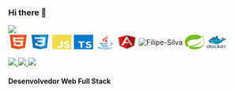 ### Hi there 👋

<img height="180em" src="https://github-readme-stats.vercel.app/api/top-langs/?username=euFilpeSilva&layout=compact&langs_count=7&theme=blue-green"/>

<div><img align="center" alt="Filipe-HTML" height="30" width="40" src="https://raw.githubusercontent.com/devicons/devicon/master/icons/html5/html5-original.svg">
  <img align="center" alt="Filipe-CSS" height="30" width="40" src="https://raw.githubusercontent.com/devicons/devicon/master/icons/css3/css3-original.svg">
  <img align="center" alt="Filipe-js" height="30" width="40" src="https://raw.githubusercontent.com/devicons/devicon/master/icons/javascript/javascript-plain.svg">
  <img align="center" alt="Filipe-Ts" height="30" width="40" src="https://raw.githubusercontent.com/devicons/devicon/master/icons/typescript/typescript-plain.svg">
    <img align="center" alt="Filipe-Java" height="30" width="40" src="https://github.com/devicons/devicon/blob/master/icons/java/java-original.svg">
  <img align="center" alt="Filipe-Angular" height="30" width="40" src="https://github.com/devicons/devicon/blob/master/icons/angularjs/angularjs-original.svg">
  <img src="https://img.icons8.com/office/344/react.png" width="30" height="30" alt="Filipe-Silva" align="center">
  <img align="center" alt="Filipe-Spring" height="30" width="40" src="https://github.com/devicons/devicon/blob/master/icons/spring/spring-original.svg">
  <img align="center" alt="Filipe-Angular" height="30" width="40" src="https://github.com/devicons/devicon/blob/master/icons/docker/docker-original-wordmark.svg">
</div>
<br/>

<!-- [![willianrod's wakatime stats](https://github-readme-stats.vercel.app/api/wakatime?username=s7thiago)](https://github.com/anuraghazra/github-readme-stats) -->
<div>
<a href="https://www.linkedin.com/in/filipe-silva-/" target="_blank"><img src="https://img.shields.io/badge/-LinkedIn-%230077B5?style=for-the-badge&logo=linkedin&logoColor=white" target="_blank">
</a>
  <a href="mailto:sousadasilvafilipe@gmail.com"><img src="https://img.shields.io/badge/-Gmail-%23333?style=for-the-badge&logo=gmail&logoColor=white" target="_blank">
</a>
   <a href="https://app.netlify.com/teams/eufilpesilva/sites" target="_blank"><img src="https://img.shields.io/badge/netlify-%23000000.svg?style=for-the-badge&logo=netlify&logoColor=#00C7B7">
</a>
 </div>
  
 <p></p>
 
<div> 
<p style="color: blue; background-color: red;"><h4>Desenvolvedor Web Full Stack</h4></p>
</div>
